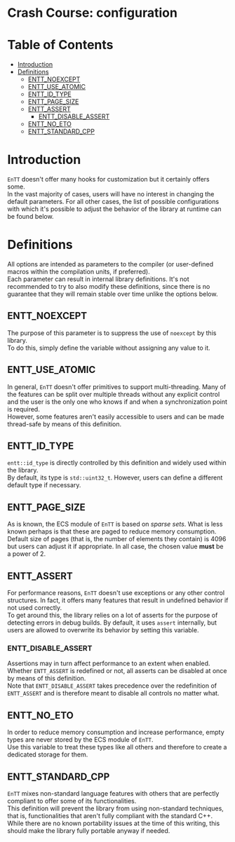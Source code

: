 # Crash Course: configuration

<!--
@cond TURN_OFF_DOXYGEN
-->
# Table of Contents

* [Introduction](#introduction)
* [Definitions](#definitions)
  * [ENTT_NOEXCEPT](#entt_noexcept)
  * [ENTT_USE_ATOMIC](#entt_use_atomic)
  * [ENTT_ID_TYPE](#entt_id_type)
  * [ENTT_PAGE_SIZE](#entt_page_size)
  * [ENTT_ASSERT](#entt_assert)
    * [ENTT_DISABLE_ASSERT](#entt_disable_assert)
  * [ENTT_NO_ETO](#entt_no_eto)
  * [ENTT_STANDARD_CPP](#entt_standard_cpp)

<!--
@endcond TURN_OFF_DOXYGEN
-->

# Introduction

`EnTT` doesn't offer many hooks for customization but it certainly offers
some.<br/>
In the vast majority of cases, users will have no interest in changing the
default parameters. For all other cases, the list of possible configurations
with which it's possible to adjust the behavior of the library at runtime can be
found below.

# Definitions

All options are intended as parameters to the compiler (or user-defined macros
within the compilation units, if preferred).<br/>
Each parameter can result in internal library definitions. It's not recommended
to try to also modify these definitions, since there is no guarantee that they
will remain stable over time unlike the options below.

## ENTT_NOEXCEPT

The purpose of this parameter is to suppress the use of `noexcept` by this
library.<br/>
To do this, simply define the variable without assigning any value to it.

## ENTT_USE_ATOMIC

In general, `EnTT` doesn't offer primitives to support multi-threading. Many of
the features can be split over multiple threads without any explicit control and
the user is the only one who knows if and when a synchronization point is
required.<br/>
However, some features aren't easily accessible to users and can be made
thread-safe by means of this definition.

## ENTT_ID_TYPE

`entt::id_type` is directly controlled by this definition and widely used within
the library.<br/>
By default, its type is `std::uint32_t`. However, users can define a different
default type if necessary.

## ENTT_PAGE_SIZE

As is known, the ECS module of `EnTT` is based on _sparse sets_. What is less
known perhaps is that these are paged to reduce memory consumption.<br/>
Default size of pages (that is, the number of elements they contain) is 4096 but
users can adjust it if appropriate. In all case, the chosen value **must** be a
power of 2.

## ENTT_ASSERT

For performance reasons, `EnTT` doesn't use exceptions or any other control
structures. In fact, it offers many features that result in undefined behavior
if not used correctly.<br/>
To get around this, the library relies on a lot of asserts for the purpose of
detecting errors in debug builds. By default, it uses `assert` internally, but
users are allowed to overwrite its behavior by setting this variable.

### ENTT_DISABLE_ASSERT

Assertions may in turn affect performance to an extent when enabled. Whether
`ENTT_ASSERT` is redefined or not, all asserts can be disabled at once by means
of this definition.<br/>
Note that `ENTT_DISABLE_ASSERT` takes precedence over the redefinition of
`ENTT_ASSERT` and is therefore meant to disable all controls no matter what.

## ENTT_NO_ETO

In order to reduce memory consumption and increase performance, empty types are
never stored by the ECS module of `EnTT`.<br/>
Use this variable to treat these types like all others and therefore to create a
dedicated storage for them.

## ENTT_STANDARD_CPP

`EnTT` mixes non-standard language features with others that are perfectly
compliant to offer some of its functionalities.<br/>
This definition will prevent the library from using non-standard techniques,
that is, functionalities that aren't fully compliant with the standard C++.<br/>
While there are no known portability issues at the time of this writing, this
should make the library fully portable anyway if needed.
